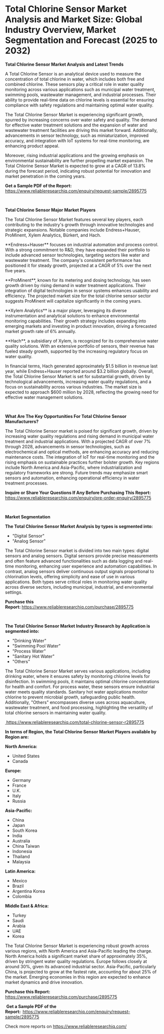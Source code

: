 <p><h1>Total Chlorine Sensor Market Analysis and Market Size: Global Industry Overview, Market Segmentation and Forecast (2025 to 2032)</h1></p><p><strong>Total Chlorine Sensor Market Analysis and Latest Trends</strong></p>
<p><p>A Total Chlorine Sensor is an analytical device used to measure the concentration of total chlorine in water, which includes both free and combined chlorine. These sensors play a critical role in water quality monitoring across various applications such as municipal water treatment, swimming pools, wastewater management, and industrial processes. Their ability to provide real-time data on chlorine levels is essential for ensuring compliance with safety regulations and maintaining optimal water quality.</p><p>The Total Chlorine Sensor Market is experiencing significant growth, spurred by increasing concerns over water safety and quality. The demand for effective water treatment solutions and the expansion of water and wastewater treatment facilities are driving this market forward. Additionally, advancements in sensor technology, such as miniaturization, improved accuracy, and integration with IoT systems for real-time monitoring, are enhancing product appeal. </p><p>Moreover, rising industrial applications and the growing emphasis on environmental sustainability are further propelling market expansion. The Total Chlorine Sensor Market is expected to grow at a CAGR of 13.8% during the forecast period, indicating robust potential for innovation and market penetration in the coming years.</p></p>
<p><strong>Get a Sample PDF of the Report:&nbsp;</strong> <a href="https://www.reliableresearchiq.com/enquiry/request-sample/2895775?utm_campaign=2821&utm_medium=2&utm_source=Github&utm_content=ia&utm_term=15032025&utm_id=total-chlorine-sensor">https://www.reliableresearchiq.com/enquiry/request-sample/2895775</a></p>
<p>&nbsp;</p>
<p><strong>Total Chlorine Sensor Major Market Players</strong></p>
<p><p>The Total Chlorine Sensor Market features several key players, each contributing to the industry's growth through innovative technologies and strategic expansions. Notable companies include Endress+Hauser, ProMinent, Xylem Analytics, Bürkert, and Hach.</p><p>**Endress+Hauser** focuses on industrial automation and process control. With a strong commitment to R&D, they have expanded their portfolio to include advanced sensor technologies, targeting sectors like water and wastewater treatment. The company's consistent performance has positioned it for steady growth, projected at a CAGR of 5% over the next five years.</p><p>**ProMinent**, known for its metering and dosing technology, has seen growth driven by rising demand in water treatment applications. Their integration of digital technologies in sensor systems enhances usability and efficiency. The projected market size for the total chlorine sensor sector suggests ProMinent will capitalize significantly in the coming years.</p><p>**Xylem Analytics** is a major player, leveraging its diverse instrumentation and analytical solutions to enhance environmental monitoring capabilities. Their growth strategy includes expanding into emerging markets and investing in product innovation, driving a forecasted market growth rate of 6% annually.</p><p>**Hach**, a subsidiary of Xylem, is recognized for its comprehensive water quality solutions. With an extensive portfolio of sensors, their revenue has fueled steady growth, supported by the increasing regulatory focus on water quality.</p><p>In financial terms, Hach generated approximately $1.5 billion in revenue last year, while Endress+Hauser reported around $3.2 billion globally. Overall, the Total Chlorine Sensor Market is set for substantial growth, driven by technological advancements, increasing water quality regulations, and a focus on sustainability across various industries. The market size is expected to approach $600 million by 2028, reflecting the growing need for effective water management solutions.</p></p>
<p>&nbsp;</p>
<p><strong>What Are The Key Opportunities For Total Chlorine Sensor Manufacturers?</strong></p>
<p><p>The Total Chlorine Sensor market is poised for significant growth, driven by increasing water quality regulations and rising demand in municipal water treatment and industrial applications. With a projected CAGR of over 7% through 2028, advancements in sensor technologies, such as electrochemical and optical methods, are enhancing accuracy and reducing maintenance costs. The integration of IoT for real-time monitoring and the rising emphasis on sustainable practices further bolster growth. Key regions include North America and Asia-Pacific, where industrialization and regulatory frameworks are strong. Future trends may emphasize smart sensors and automation, enhancing operational efficiency in water treatment processes.</p></p>
<p><strong>Inquire or Share Your Questions If Any Before Purchasing This Report:</strong> <a href="https://www.reliableresearchiq.com/enquiry/pre-order-enquiry/2895775?utm_campaign=2821&utm_medium=2&utm_source=Github&utm_content=ia&utm_term=15032025&utm_id=total-chlorine-sensor">https://www.reliableresearchiq.com/enquiry/pre-order-enquiry/2895775</a></p>
<p>&nbsp;</p>
<p><strong>Market Segmentation</strong></p>
<p><strong>The Total Chlorine Sensor Market Analysis by types is segmented into:</strong></p>
<p><ul><li>"Digital Sensor"</li><li>"Analog Sensor"</li></ul></p>
<p><p>The Total Chlorine Sensor market is divided into two main types: digital sensors and analog sensors. Digital sensors provide precise measurements and often feature advanced functionalities such as data logging and real-time monitoring, enhancing user experience and automation capabilities. In contrast, analog sensors deliver continuous output signals proportional to chlorination levels, offering simplicity and ease of use in various applications. Both types serve critical roles in monitoring water quality across diverse sectors, including municipal, industrial, and environmental settings.</p></p>
<p><strong>Purchase this Report:&nbsp;</strong><a href="https://www.reliableresearchiq.com/purchase/2895775?utm_campaign=2821&utm_medium=2&utm_source=Github&utm_content=ia&utm_term=15032025&utm_id=total-chlorine-sensor">https://www.reliableresearchiq.com/purchase/2895775</a></p>
<p>&nbsp;</p>
<p><strong>The Total Chlorine Sensor Market Industry Research by Application is segmented into:</strong></p>
<p><ul><li>"Drinking Water"</li><li>"Swimming Pool Water"</li><li>"Process Water"</li><li>"Sanitary Hot Water"</li><li>"Others"</li></ul></p>
<p><p>The Total Chlorine Sensor Market serves various applications, including drinking water, where it ensures safety by monitoring chlorine levels for disinfection. In swimming pools, it maintains optimal chlorine concentrations for health and comfort. For process water, these sensors ensure industrial water meets quality standards. Sanitary hot water applications monitor chlorine to prevent microbial growth, safeguarding public health. Additionally, "Others" encompasses diverse uses across aquaculture, wastewater treatment, and food processing, highlighting the versatility of total chlorine sensors in maintaining water quality.</p></p>
<p><a href="https://www.reliableresearchiq.com/total-chlorine-sensor-r2895775?utm_campaign=2821&utm_medium=2&utm_source=Github&utm_content=ia&utm_term=15032025&utm_id=total-chlorine-sensor">&nbsp;https://www.reliableresearchiq.com/total-chlorine-sensor-r2895775</a></p>
<p><strong>In terms of Region, the Total Chlorine Sensor Market Players available by Region are:</strong></p>
<p>
    <p> <strong> North America: </strong>
        <ul>
            <li>United States</li>
            <li>Canada</li>
        </ul>
        </p> 
    <p> <strong> Europe: </strong>
        <ul>
            <li>Germany</li>
            <li>France</li>
            <li>U.K.</li>
            <li>Italy</li>
            <li>Russia</li>
        </ul>
        </p> 
    <p> <strong> Asia-Pacific: </strong>
        <ul>
            <li>China</li>
            <li>Japan</li>
            <li>South Korea</li>
            <li>India</li>
            <li>Australia</li>
            <li>China Taiwan</li>
            <li>Indonesia</li>
            <li>Thailand</li>
            <li>Malaysia</li>
        </ul>
        </p> 
    <p> <strong> Latin America: </strong>
        <ul>
            <li>Mexico</li>
            <li>Brazil</li>
            <li>Argentina Korea</li>
            <li>Colombia</li>
        </ul>
        </p> 
    <p> <strong> Middle East & Africa: </strong>
        <ul>
            <li>Turkey</li>
            <li>Saudi</li>
            <li>Arabia</li>
            <li>UAE</li>
            <li>Korea</li>
        </ul>
    </p>
    </p>
<p><p>The Total Chlorine Sensor Market is experiencing robust growth across various regions, with North America and Asia-Pacific leading the charge. North America holds a significant market share of approximately 35%, driven by stringent water quality regulations. Europe follows closely at around 30%, given its advanced industrial sector. Asia-Pacific, particularly China, is projected to grow at the fastest rate, accounting for about 25% of the market. Emerging economies in this region are expected to enhance market dynamics and drive innovation.</p></p>
<p><strong>Purchase this Report: </strong><a href="https://www.reliableresearchiq.com/purchase/2895775?utm_campaign=2821&utm_medium=2&utm_source=Github&utm_content=ia&utm_term=15032025&utm_id=total-chlorine-sensor">https://www.reliableresearchiq.com/purchase/2895775</a></p>
<p>&nbsp;<strong>Get a Sample PDF of the Report:&nbsp;&nbsp;</strong><a href="https://www.reliableresearchiq.com/enquiry/request-sample/2895775?utm_campaign=2821&utm_medium=2&utm_source=Github&utm_content=ia&utm_term=15032025&utm_id=total-chlorine-sensor">https://www.reliableresearchiq.com/enquiry/request-sample/2895775</a></p>
<p><strong></strong></p>
<p>Check more reports on <a href="https://www.reliableresearchiq.com/?utm_campaign=2821&utm_medium=2&utm_source=Github&utm_content=ia&utm_term=15032025&utm_id=total-chlorine-sensor">https://www.reliableresearchiq.com/</a></p>